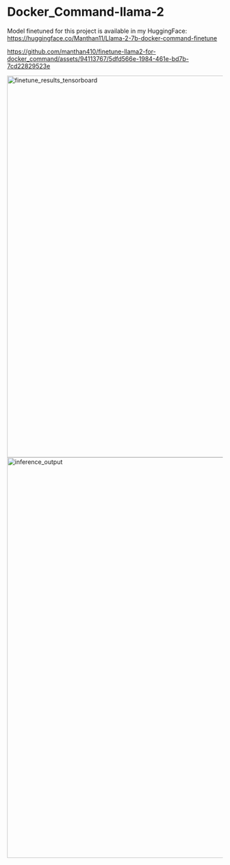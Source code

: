 # Docker_Command-llama-2
Model finetuned for this project is available in my HuggingFace: https://huggingface.co/Manthan11/Llama-2-7b-docker-command-finetune


https://github.com/manthan410/finetune-llama2-for-docker_command/assets/94113767/5dfd566e-1984-461e-bd7b-7cd22829523e

<img width="891" alt="finetune_results_tensorboard" src="https://github.com/manthan410/finetune-llama2-for-docker_command/assets/94113767/92fdde57-6461-4cf7-b481-27a785f1475b">
<img width="935" alt="inference_output" src="https://github.com/manthan410/finetune-llama2-for-docker_command/assets/94113767/c9c8a122-7e04-4702-826b-9f2d5c4882e0">


